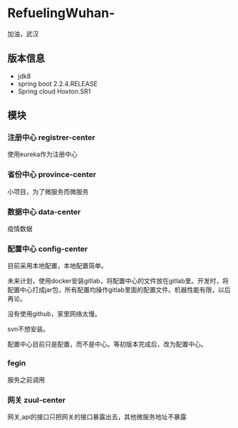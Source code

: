 # RefuelingWuhan-
加油，武汉

## 版本信息
- jdk8
- spring boot 2.2.4.RELEASE
- Spring cloud Hoxton.SR1
## 模块
###  注册中心 registrer-center
使用eureka作为注册中心
### 省份中心 province-center
小项目，为了微服务而微服务
### 数据中心 data-center
疫情数据
### 配置中心 config-center
目前采用本地配置，本地配置简单。

未来计划，使用docker安装gitlab，将配置中心的文件放在gitlab里。开发时，将配置中心打成jar包，所有配置均操作gitlab里面的配置文件。机器性能有限，以后再论。

没有使用github，家里网络太慢。

svn不想安装。

配置中心目前只是配置，而不是中心。等初版本完成后，改为配置中心。
### fegin
服务之前调用
### 网关 zuul-center
网关,api的接口只把网关的接口暴露出去，其他微服务地址不暴露

